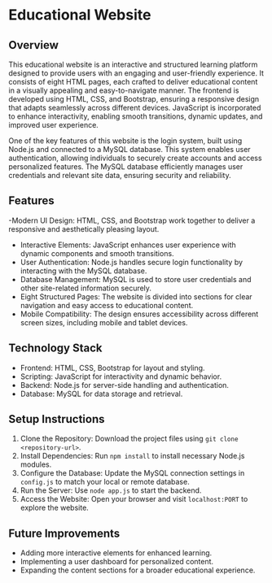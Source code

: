 # Educational Website

## Overview
This educational website is an interactive and structured learning platform designed to provide users with an engaging and user-friendly experience. It consists of eight HTML pages, each crafted to deliver educational content in a visually appealing and easy-to-navigate manner. The frontend is developed using HTML, CSS, and Bootstrap, ensuring a responsive design that adapts seamlessly across different devices. JavaScript is incorporated to enhance interactivity, enabling smooth transitions, dynamic updates, and improved user experience.

One of the key features of this website is the login system, built using Node.js and connected to a MySQL database. This system enables user authentication, allowing individuals to securely create accounts and access personalized features. The MySQL database efficiently manages user credentials and relevant site data, ensuring security and reliability.

## Features
-Modern UI Design: HTML, CSS, and Bootstrap work together to deliver a responsive and aesthetically pleasing layout.
- Interactive Elements: JavaScript enhances user experience with dynamic components and smooth transitions.
- User Authentication: Node.js handles secure login functionality by interacting with the MySQL database.
- Database Management: MySQL is used to store user credentials and other site-related information securely.
- Eight Structured Pages: The website is divided into sections for clear navigation and easy access to educational content.
- Mobile Compatibility: The design ensures accessibility across different screen sizes, including mobile and tablet devices.

## Technology Stack
- Frontend: HTML, CSS, Bootstrap for layout and styling.
- Scripting: JavaScript for interactivity and dynamic behavior.
- Backend: Node.js for server-side handling and authentication.
- Database: MySQL for data storage and retrieval.

## Setup Instructions
1. Clone the Repository: Download the project files using `git clone <repository-url>`.
2. Install Dependencies: Run `npm install` to install necessary Node.js modules.
3. Configure the Database: Update the MySQL connection settings in `config.js` to match your local or remote database.
4. Run the Server: Use `node app.js` to start the backend.
5. Access the Website: Open your browser and visit `localhost:PORT` to explore the website.

## Future Improvements
- Adding more interactive elements for enhanced learning.
- Implementing a user dashboard for personalized content.
- Expanding the content sections for a broader educational experience.


